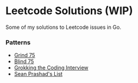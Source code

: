 # Leetcode Solutions (WIP)

Some of my solutions to Leetcode issues in Go.

### Patterns

- [Grind 75](./patterns/grind75/index.md)
- [Blind 75](./patterns/blind75/index.md)
- [Grokking the Coding Interview](./patterns/grokking/index.md)
- [Sean Prashad's List](./patterns/prashad/index.md)

